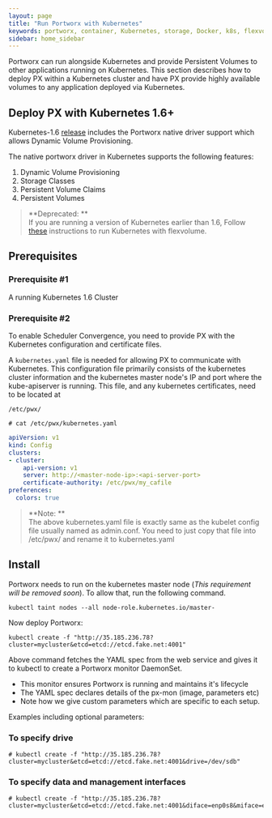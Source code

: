 ```yaml
---
layout: page
title: "Run Portworx with Kubernetes"
keywords: portworx, container, Kubernetes, storage, Docker, k8s, flexvol, pv, persistent disk
sidebar: home_sidebar
---
```

Portworx can run alongside Kubernetes and provide Persistent Volumes to other applications running on Kubernetes. This section describes how to deploy PX within a Kubernetes cluster and have PX provide highly available volumes to any application deployed via Kubernetes.


## Deploy PX with Kubernetes 1.6+
Kubernetes-1.6 [release](https://github.com/kubernetes/kubernetes/releases/tag/v1.6.0) includes the Portworx native driver support which allows Dynamic Volume Provisioning. 

The native portworx driver in Kubernetes supports the following features:
1. Dynamic Volume Provisioning
2. Storage Classes
3. Persistent Volume Claims
4. Persistent Volumes

>**Deprecated: **<br/>If you are running a version of Kubernetes earlier than 1.6, Follow [these](/run-with-kubernetes-flexvolume.html) instructions to run Kubernetes with flexvolume.

## Prerequisites

### Prerequisite #1
A running Kubernetes 1.6 Cluster

### Prerequisite #2
To enable Scheduler Convergence, you need to provide PX with the Kubernetes configuration and certificate files.

A `kubernetes.yaml` file is needed for allowing PX to communicate with Kubernetes. This configuration file primarily consists of the kubernetes cluster information and the kubernetes master node's IP and port where the kube-apiserver is running. This file, and any kubernetes certificates, need to be located at 

`/etc/pwx/`

```
# cat /etc/pwx/kubernetes.yaml
```

```yaml
apiVersion: v1
kind: Config
clusters:
- cluster:
    api-version: v1
    server: http://<master-node-ip>:<api-server-port>
    certificate-authority: /etc/pwx/my_cafile
preferences:
  colors: true
```

>**Note: **<br/>The above kubernetes.yaml file is exactly same as the kubelet config file usually named as admin.conf. You need to just copy that file into /etc/pwx/ and rename it to kubernetes.yaml

## Install
Portworx needs to run on the kubernetes master node (_This requirement will be removed soon_). To allow that, run the following command.
```
kubectl taint nodes --all node-role.kubernetes.io/master-
```

Now deploy Portworx:
```
kubectl create -f "http://35.185.236.78?cluster=mycluster&etcd=etcd://etcd.fake.net:4001"
```

Above command fetches the YAML spec from the web service and gives it to kubectl to create a Portworx monitor DaemonSet.

* This monitor ensures Portworx is running and maintains it's lifecycle
* The YAML spec declares details of the px-mon (image, parameters etc)
* Note how we give custom parameters which are specific to each setup.

Examples including optional parameters:

### To specify drive
```
# kubectl create -f "http://35.185.236.78?cluster=mycluster&etcd=etcd://etcd.fake.net:4001&drive=/dev/sdb"
```

### To specify data and management interfaces
``` 
# kubectl create -f "http://35.185.236.78?cluster=mycluster&etcd=etcd://etcd.fake.net:4001&diface=enp0s8&miface=enp0s8"
```
